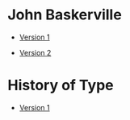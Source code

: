 John Baskerville
================

- [Version 1](https://cathaindemelas.github.io/john_baskerville/baskerville.html)

- [Version 2](https://cathaindemelas.github.io/john_baskerville/baskerville2.html)

History of Type
===============

- [Version 1](https://cathaindemelas.github.io/john_baskerville/type-history.html)




